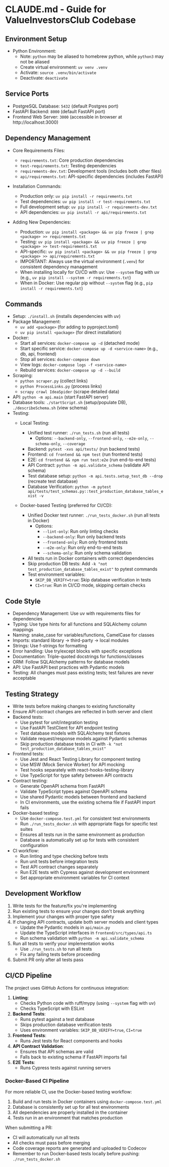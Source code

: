 # CLAUDE.md - Guide for ValueInvestorsClub Codebase

## Environment Setup
- Python Environment: 
  - Note: `python` may be aliased to homebrew python, while `python3` may not be aliased
  - Create virtual environment: `uv venv .venv` 
  - Activate: `source .venv/bin/activate`
  - Deactivate: `deactivate`

## Service Ports
- PostgreSQL Database: `5432` (default Postgres port)
- FastAPI Backend: `8000` (default FastAPI port)
- Frontend Web Server: `3000` (accessible in browser at http://localhost:3000)

## Dependency Management
- Core Requirements Files:
  - `requirements.txt`: Core production dependencies
  - `test-requirements.txt`: Testing dependencies
  - `requirements-dev.txt`: Development tools (includes both other files)
  - `api/requirements.txt`: API-specific dependencies (includes FastAPI)
  
- Installation Commands:
  - Production only: `uv pip install -r requirements.txt`
  - Test dependencies: `uv pip install -r test-requirements.txt`
  - Full development setup: `uv pip install -r requirements-dev.txt`
  - API dependencies: `uv pip install -r api/requirements.txt`
  
- Adding New Dependencies:
  - Production: `uv pip install <package> && uv pip freeze | grep <package> >> requirements.txt`
  - Testing: `uv pip install <package> && uv pip freeze | grep <package> >> test-requirements.txt`
  - API-specific: `uv pip install <package> && uv pip freeze | grep <package> >> api/requirements.txt`
  - IMPORTANT: Always use the virtual environment (`.venv`) for consistent dependency management
  - When installing locally for CI/CD with uv: Use `--system` flag with uv (e.g., `uv pip install --system -r requirements.txt`)
  - When in Docker: Use regular pip without `--system` flag (e.g., `pip install -r requirements.txt`)

## Commands
- Setup: `./install.sh` (installs dependencies with uv)
- Package Management: 
  - `uv add <package>` (for adding to pyproject.toml)
  - `uv pip install <package>` (for direct installation)
- Docker:
  - Start all services: `docker-compose up -d` (detached mode)
  - Start specific service: `docker-compose up -d <service-name>` (e.g., db, api, frontend)
  - Stop all services: `docker-compose down`
  - View logs: `docker-compose logs -f <service-name>`
  - Rebuild services: `docker-compose up -d --build`
- Scraping: 
  - `python scraper.py` (collect links)
  - `python ProcessLinks.py` (process links)
  - `scrapy crawl IdeaSpider` (scrape detailed data)
- API: `python -m api.main` (start FastAPI server)
- Database tools: `./startScript.sh` (setup/populate DB), `./describeSchema.sh` (view schema)
- Testing:
  - Local Testing:
    - Unified test runner: `./run_tests.sh` (run all tests)
      - Options: `--backend-only`, `--frontend-only`, `--e2e-only`, `--schema-only`, `--coverage`
    - Backend: `pytest -xvs api/tests/` (run backend tests)
    - Frontend: `cd frontend && npm test` (run frontend tests)
    - E2E: `cd frontend && npm run test:e2e` (run end-to-end tests)
    - API Contract: `python -m api.validate_schema` (validate API schema)
    - Test database setup: `python -m api.tests.setup_test_db --drop` (recreate test database)
    - Database Verification: `python -m pytest api/tests/test_schemas.py::test_production_database_tables_exist -v`
  
  - Docker-based Testing (preferred for CI/CD):
    - Unified Docker test runner: `./run_tests_docker.sh` (run all tests in Docker)
      - Options: 
        - `--lint-only`: Run only linting checks
        - `--backend-only`: Run only backend tests
        - `--frontend-only`: Run only frontend tests
        - `--e2e-only`: Run only end-to-end tests
        - `--schema-only`: Run only schema validation
    - All tests run in Docker containers with correct dependencies
    - Skip production DB tests: Add `-k "not test_production_database_tables_exist"` to pytest commands
    - Test environment variables:
      - `SKIP_DB_VERIFY=true`: Skip database verification in tests
      - `CI=true`: Run in CI/CD mode, skipping certain checks

## Code Style
- Dependency Management: Use uv with requirements files for dependencies
- Typing: Use type hints for all functions and SQLAlchemy column mappings
- Naming: snake_case for variables/functions, CamelCase for classes
- Imports: standard library → third-party → local modules
- Strings: Use f-strings for formatting
- Error handling: Use try/except blocks with specific exceptions
- Documentation: Triple-quoted docstrings for functions/classes
- ORM: Follow SQLAlchemy patterns for database models
- API: Use FastAPI best practices with Pydantic models
- Testing: All changes must pass existing tests; test failures are never acceptable

## Testing Strategy
- Write tests before making changes to existing functionality
- Ensure API contract changes are reflected in both server and client
- Backend tests:
  - Use pytest for unit/integration testing
  - Use FastAPI TestClient for API endpoint testing
  - Test database models with SQLAlchemy test fixtures
  - Validate request/response models against Pydantic schemas
  - Skip production database tests in CI with `-k "not test_production_database_tables_exist"`
- Frontend tests:
  - Use Jest and React Testing Library for component testing
  - Use MSW (Mock Service Worker) for API mocking
  - Test hooks separately with react-hooks-testing-library
  - Use TypeScript for type safety between API contracts
- Contract testing:
  - Generate OpenAPI schema from FastAPI
  - Validate TypeScript types against OpenAPI schema
  - Use shared Pydantic models between frontend and backend
  - In CI environments, use the existing schema file if FastAPI import fails
- Docker-based testing:
  - Use `docker-compose.test.yml` for consistent test environments
  - Run `./run_tests_docker.sh` with appropriate flags for specific test suites
  - Ensures all tests run in the same environment as production
  - Database is automatically set up for tests with consistent configuration
- CI workflow:
  - Run linting and type checking before tests
  - Run unit tests before integration tests
  - Test API contract changes separately
  - Run E2E tests with Cypress against development environment
  - Set appropriate environment variables for CI context

## Development Workflow
1. Write tests for the feature/fix you're implementing
2. Run existing tests to ensure your changes don't break anything
3. Implement your changes with proper type safety
4. If changing API contracts, update both server models and client types
   - Update the Pydantic models in `api/main.py` 
   - Update the TypeScript interfaces in `frontend/src/types/api.ts`
   - Run schema validation with `python -m api.validate_schema`
5. Run all tests to verify your implementation works
   - Use `./run_tests.sh` to run all tests
   - Fix any failing tests before proceeding
6. Submit PR only after all tests pass

## CI/CD Pipeline
The project uses GitHub Actions for continuous integration:
1. **Linting**: 
   - Checks Python code with ruff/mypy (using `--system` flag with uv)
   - Checks TypeScript with ESLint
2. **Backend Tests**: 
   - Runs pytest against a test database
   - Skips production database verification tests
   - Uses environment variables: `SKIP_DB_VERIFY=true`, `CI=true`
3. **Frontend Tests**: 
   - Runs Jest tests for React components and hooks
4. **API Contract Validation**: 
   - Ensures that API schemas are valid
   - Falls back to existing schema if FastAPI imports fail
5. **E2E Tests**: 
   - Runs Cypress tests against running servers

### Docker-Based CI Pipeline
For more reliable CI, use the Docker-based testing workflow:
1. Build and run tests in Docker containers using `docker-compose.test.yml`
2. Database is consistently set up for all test environments
3. All dependencies are properly installed in the container
4. Tests run in an environment that matches production

When submitting a PR:
- CI will automatically run all tests
- All checks must pass before merging
- Code coverage reports are generated and uploaded to Codecov
- Remember to run Docker-based tests locally before pushing: `./run_tests_docker.sh`